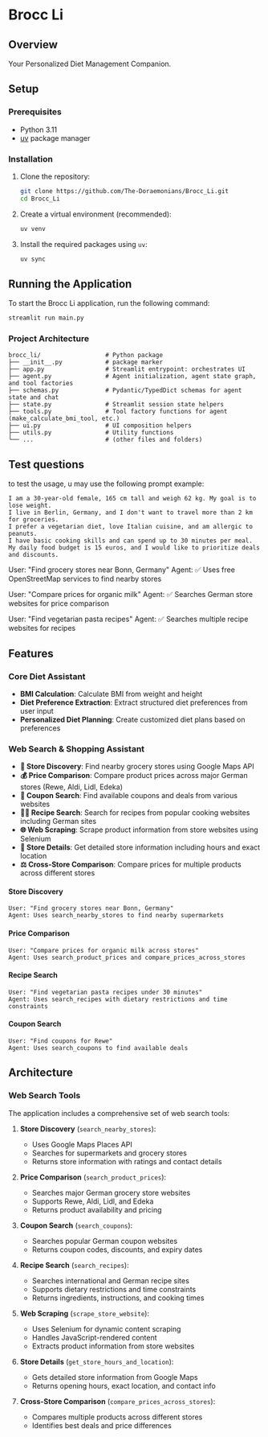 # Brocc Li

## Overview

Your Personalized Diet Management Companion.

## Setup

### Prerequisites

- Python 3.11
- [uv](https://github.com/astral-sh/uv) package manager

### Installation

1.  Clone the repository:

    ```bash
    git clone https://github.com/The-Doraemonians/Brocc_Li.git
    cd Brocc_Li
    ```

2.  Create a virtual environment (recommended):

    ```bash
    uv venv
    ```

3.  Install the required packages using `uv`:

    ```bash
    uv sync
    ```

## Running the Application

To start the Brocc Li application, run the following command:

```bash
streamlit run main.py
```


### Project Architecture

```
brocc_li/                  # Python package
├── __init__.py            # package marker
├── app.py                 # Streamlit entrypoint: orchestrates UI
├── agent.py               # Agent initialization, agent state graph, and tool factories
├── schemas.py             # Pydantic/TypedDict schemas for agent state and chat
├── state.py               # Streamlit session state helpers
├── tools.py               # Tool factory functions for agent (make_calculate_bmi_tool, etc.)
├── ui.py                  # UI composition helpers
├── utils.py               # Utility functions
└── ...                    # (other files and folders)
```




## Test questions

to test the usage, u may use the following prompt example:
```
I am a 30-year-old female, 165 cm tall and weigh 62 kg. My goal is to lose weight.
I live in Berlin, Germany, and I don't want to travel more than 2 km for groceries.
I prefer a vegetarian diet, love Italian cuisine, and am allergic to peanuts.
I have basic cooking skills and can spend up to 30 minutes per meal.
My daily food budget is 15 euros, and I would like to prioritize deals and discounts.
```

User: "Find grocery stores near Bonn, Germany"
Agent: ✅ Uses free OpenStreetMap services to find nearby stores

User: "Compare prices for organic milk"
Agent: ✅ Searches German store websites for price comparison

User: "Find vegetarian pasta recipes"
Agent: ✅ Searches multiple recipe websites for recipes




## Features

### Core Diet Assistant
- **BMI Calculation**: Calculate BMI from weight and height
- **Diet Preference Extraction**: Extract structured diet preferences from user input
- **Personalized Diet Planning**: Create customized diet plans based on preferences

### Web Search & Shopping Assistant
- **🏪 Store Discovery**: Find nearby grocery stores using Google Maps API
- **💰 Price Comparison**: Compare product prices across major German stores (Rewe, Aldi, Lidl, Edeka)
- **🎫 Coupon Search**: Find available coupons and deals from various websites
- **👨‍🍳 Recipe Search**: Search for recipes from popular cooking websites including German sites
- **🌐 Web Scraping**: Scrape product information from store websites using Selenium
- **📍 Store Details**: Get detailed store information including hours and exact location
- **⚖️ Cross-Store Comparison**: Compare prices for multiple products across different stores




#### Store Discovery
```
User: "Find grocery stores near Bonn, Germany"
Agent: Uses search_nearby_stores to find nearby supermarkets
```

#### Price Comparison
```
User: "Compare prices for organic milk across stores"
Agent: Uses search_product_prices and compare_prices_across_stores
```

#### Recipe Search
```
User: "Find vegetarian pasta recipes under 30 minutes"
Agent: Uses search_recipes with dietary restrictions and time constraints
```

#### Coupon Search
```
User: "Find coupons for Rewe"
Agent: Uses search_coupons to find available deals
```

## Architecture

### Web Search Tools

The application includes a comprehensive set of web search tools:

1. **Store Discovery** (`search_nearby_stores`):
   - Uses Google Maps Places API
   - Searches for supermarkets and grocery stores
   - Returns store information with ratings and contact details

2. **Price Comparison** (`search_product_prices`):
   - Searches major German grocery store websites
   - Supports Rewe, Aldi, Lidl, and Edeka
   - Returns product availability and pricing

3. **Coupon Search** (`search_coupons`):
   - Searches popular German coupon websites
   - Returns coupon codes, discounts, and expiry dates

4. **Recipe Search** (`search_recipes`):
   - Searches international and German recipe sites
   - Supports dietary restrictions and time constraints
   - Returns ingredients, instructions, and cooking times

5. **Web Scraping** (`scrape_store_website`):
   - Uses Selenium for dynamic content scraping
   - Handles JavaScript-rendered content
   - Extracts product information from store websites

6. **Store Details** (`get_store_hours_and_location`):
   - Gets detailed store information from Google Maps
   - Returns opening hours, exact location, and contact info

7. **Cross-Store Comparison** (`compare_prices_across_stores`):
   - Compares multiple products across different stores
   - Identifies best deals and price differences
